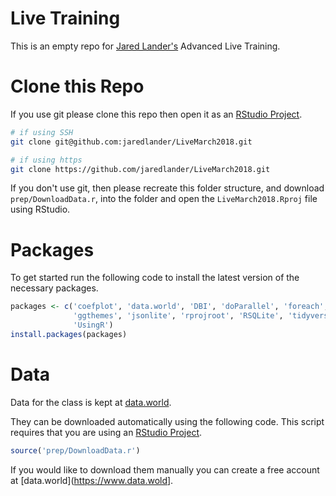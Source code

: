 <!-- README.md is generated from README.Rmd. Please edit that file -->
Live Training
=============

This is an empty repo for [Jared Lander's](https://www.jaredlander.com) Advanced Live Training.

Clone this Repo
===============

If you use git please clone this repo then open it as an [RStudio Project](https://support.rstudio.com/hc/en-us/articles/200526207-Using-Projects).

``` sh
# if using SSH
git clone git@github.com:jaredlander/LiveMarch2018.git

# if using https
git clone https://github.com/jaredlander/LiveMarch2018.git
```

If you don't use git, then please recreate this folder structure, and download `prep/DownloadData.r`, into the folder and open the `LiveMarch2018.Rproj` file using RStudio.

Packages
========

To get started run the following code to install the latest version of the necessary packages.

``` r
packages <- c('coefplot', 'data.world', 'DBI', 'doParallel', 'foreach', 
              'ggthemes', 'jsonlite', 'rprojroot', 'RSQLite', 'tidyverse', 
              'UsingR')
install.packages(packages)
```

Data
====

Data for the class is kept at [data.world](https://data.world/landeranalytics/training).

They can be downloaded automatically using the following code. This script requires that you are using an [RStudio Project](https://support.rstudio.com/hc/en-us/articles/200526207-Using-Projects).

``` r
source('prep/DownloadData.r')
```

If you would like to download them manually you can create a free account at \[data.world\](<https://www.data.wold>\].
